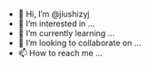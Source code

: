 - 👋 Hi, I’m @jiushizyj
- 👀 I’m interested in ...
- 🌱 I’m currently learning ...
- 💞️ I’m looking to collaborate on ...
- 📫 How to reach me ...

<!---
jiushizyj/jiushizyj is a ✨ special ✨ repository because its `README.md` (this file) appears on your GitHub profile.
You can click the Preview link to take a look at your changes.
--->
